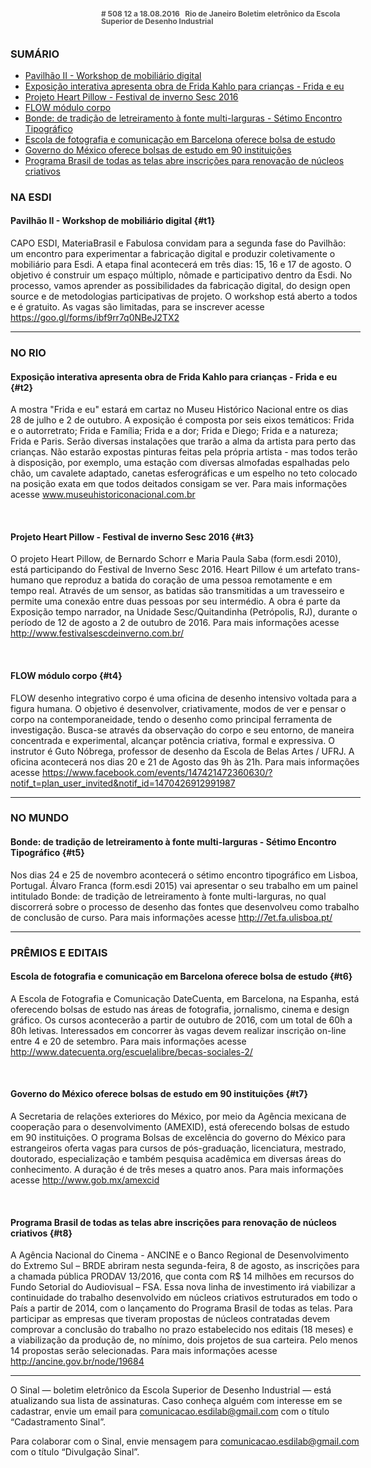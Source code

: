 <!--
---
title: sinal 508 - Esdi
-->
<div style="  width:40em;max-width: 40em;margin: 0 auto;" markdown=1>

<div style="background:url(img/selo.png) no-repeat;line-height:1em;font-size:0.85em;font-weight:bold;color:#555;padding: 0 0 0 145px;margin:0 0 3em 0;" markdown="1">
# 508
12 a 18.08.2016   Rio de Janeiro   
Boletim eletrônico da Escola Superior de Desenho Industrial
</div>



### SUMÁRIO 

  * [Pavilhão II - Workshop de mobiliário digital](#t1)
  * [Exposição interativa apresenta obra de Frida Kahlo para crianças - Frida e eu](#t2)
  * [Projeto Heart Pillow - Festival de inverno Sesc 2016](#t3)
  * [FLOW módulo corpo](#t4)
  * [Bonde: de tradição de letreiramento à fonte multi-larguras - Sétimo Encontro Tipográfico](#t5)
  * [Escola de fotografia e comunicação em Barcelona oferece bolsa de estudo](#t6)
  * [Governo do México oferece bolsas de estudo em 90 instituições](#t7)
  * [Programa Brasil de todas as telas abre inscrições para renovação de núcleos criativos](#t8)

### NA ESDI 

#### Pavilhão II - Workshop de mobiliário digital {#t1}

CAPO ESDI, MateriaBrasil e Fabulosa convidam para a segunda fase do Pavilhão: um encontro para experimentar a fabricação digital e produzir coletivamente o mobiliário para Esdi. A etapa final acontecerá em três dias: 15, 16 e 17 de agosto. O objetivo é construir um espaço múltiplo, nômade e participativo dentro da Esdi. No processo, vamos aprender as possibilidades da fabricação digital, do design open source e de metodologias participativas de projeto. O workshop está aberto a todos e é gratuito. As vagas são limitadas, para se inscrever acesse https://goo.gl/forms/ibf9rr7q0NBeJ2TX2 

_ _ _

### NO RIO

#### Exposição interativa apresenta obra de Frida Kahlo para crianças - Frida e eu {#t2}

A mostra "Frida e eu" estará em cartaz no Museu Histórico Nacional entre os dias 28 de julho e 2 de outubro. A exposição é composta por seis eixos temáticos: Frida e o autorretrato; Frida e Família; Frida e a dor; Frida e Diego; Frida e a natureza; Frida e Paris. Serão diversas instalações que trarão a alma da artista para perto das crianças. Não estarão expostas pinturas feitas pela própria artista - mas todos terão à disposição, por exemplo, uma estação com diversas almofadas espalhadas pelo chão, um cavalete adaptado, canetas esferográficas e um espelho no teto colocado na posição exata em que todos deitados consigam se ver. Para mais informações acesse www.museuhistoriconacional.com.br 

 

#### Projeto Heart Pillow - Festival de inverno Sesc 2016 {#t3} 

O projeto Heart Pillow, de Bernardo Schorr e Maria Paula Saba (form.esdi 2010), está participando do Festival de Inverno Sesc 2016. Heart Pillow é um artefato trans-humano que reproduz a batida do coração de uma pessoa remotamente e em tempo real. Através de um sensor, as batidas são transmitidas a um travesseiro e permite uma conexão entre duas pessoas por seu intermédio. A obra é parte da Exposição tempo narrador, na Unidade Sesc/Quitandinha (Petrópolis, RJ), durante o período de 12 de agosto a 2 de outubro de 2016. Para mais informações acesse http://www.festivalsescdeinverno.com.br/ 

 

#### FLOW módulo corpo {#t4}

FLOW desenho integrativo corpo é uma oficina de desenho intensivo voltada para a figura humana. O objetivo é desenvolver, criativamente, modos de ver e pensar o corpo na contemporaneidade, tendo o desenho como principal ferramenta de investigação. Busca-se através da observação do corpo e seu entorno, de maneira concentrada e experimental, alcançar potência criativa, formal e expressiva. O instrutor é Guto Nóbrega, professor de desenho da Escola de Belas Artes / UFRJ. A oficina acontecerá nos dias 20 e 21 de Agosto das 9h às 21h. Para mais informações acesse https://www.facebook.com/events/147421472360630/?notif_t=plan_user_invited&notif_id=1470426912991987 

- - -

### NO MUNDO

#### Bonde: de tradição de letreiramento à fonte multi-larguras - Sétimo Encontro Tipográfico {#t5}

Nos dias 24 e 25 de novembro acontecerá o sétimo encontro tipográfico em Lisboa, Portugal. Álvaro Franca (form.esdi 2015) vai apresentar o seu trabalho em um painel intitulado Bonde: de tradição de letreiramento à fonte multi-larguras, no qual discorrerá sobre o processo de desenho das fontes que desenvolveu como trabalho de conclusão de curso. Para mais informações acesse http://7et.fa.ulisboa.pt/ 

- - -

### PRÊMIOS E EDITAIS

#### Escola de fotografia e comunicação em Barcelona oferece bolsa de estudo {#t6}

A Escola de Fotografia e Comunicação DateCuenta, em Barcelona, na Espanha, está oferecendo bolsas de estudo nas áreas de fotografia, jornalismo, cinema e design gráfico. Os cursos acontecerão a partir de outubro de 2016, com um total de 60h a 80h letivas. Interessados em concorrer às vagas devem realizar inscrição on-line entre 4 e 20 de setembro. Para mais informações acesse http://www.datecuenta.org/escuelalibre/becas-sociales-2/ 

 

#### Governo do México oferece bolsas de estudo em 90 instituições {#t7}

A Secretaria de relações exteriores do México, por meio da Agência mexicana de cooperação para o desenvolvimento (AMEXID), está oferecendo bolsas de estudo em 90 instituições. O programa Bolsas de excelência do governo do México para estrangeiros oferta vagas para cursos de pós-graduação, licenciatura, mestrado, doutorado, especialização e também pesquisa acadêmica em diversas áreas do conhecimento. A duração é de três meses a quatro anos. Para mais informações acesse http://www.gob.mx/amexcid 

 

#### Programa Brasil de todas as telas abre inscrições para renovação de núcleos criativos {#t8}

A Agência Nacional do Cinema - ANCINE e o Banco Regional de Desenvolvimento do Extremo Sul – BRDE abriram nesta segunda-feira, 8 de agosto, as inscrições para a chamada pública PRODAV 13/2016, que conta com R$ 14 milhões em recursos do Fundo Setorial do Audiovisual – FSA. Essa nova linha de investimento irá viabilizar a continuidade do trabalho desenvolvido em núcleos criativos estruturados em todo o País a partir de 2014, com o lançamento do Programa Brasil de todas as telas. Para participar as empresas que tiveram propostas de núcleos contratadas devem comprovar a conclusão do trabalho no prazo estabelecido nos editais (18 meses) e a viabilização da produção de, no mínimo, dois projetos de sua carteira. Pelo menos 14 propostas serão selecionadas. Para mais informações acesse http://ancine.gov.br/node/19684 

- - -

O Sinal — boletim eletrônico da Escola Superior de Desenho Industrial — está atualizando sua lista de assinaturas. Caso conheça alguém com interesse em se cadastrar, envie um email para [comunicacao.esdilab@gmail.com](mailto:comunicacao.esdilab@gmail.com) com o título “Cadastramento Sinal”. 

Para colaborar com o Sinal, envie mensagem para [comunicacao.esdilab@gmail.com](mailto:comunicacao.esdilab@gmail.com) com o título “Divulgação Sinal”.

</div>

<img src="img/selo.png" style="display:none;opacity:0;width:0;height:0;" />
